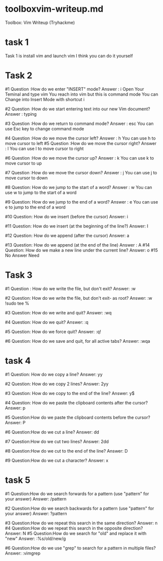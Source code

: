 # toolboxvim-writeup.md


Toolbox: Vim Writeup (Tryhackme)


# task 1


Task 1 is install vim and launch vim
I think you can do it yourself



# Task 2

#1 Question :How do we enter "INSERT" mode?
   Answer : i
Open Your Teminal and type vim
You reach into vim but this is command mode
You can Change into Insert Mode with shortcut i

#2 Question :How do we start entering text into our new Vim document?
   Answer : typing
   
#3 Question :How do we return to command mode?
   Answer : esc
You can use Esc key to change command mode 

#4 Question :How do we move the cursor left?
   Answer : h
 You can use h to move cursor to left
#5 Question :How do we move the cursor right?
   Answer : l
 You can use l to move cursor to right
 
#6 Question :How do we move the cursor up?
   Answer : k
 You can use k to move cursor to up
 
#7 Question :How do we move the cursor down?
   Answer : j
 You can use j to move cursor to down
 
#8 Question: How do we jump to the start of a word?
   Answer : w 
  You can use w to jump to the start of a word
  
#9 Question: How do we jump to the end of a word?
   Answer : e
  You can use e to jump to the end of a word
  
#10 Question: How do we insert (before the cursor)
    Answer: i
    
#11 Question: How do we insert (at the beginning of the line?)
    Answer: I   

#12 Question: How do we append (after the cursor)
    Answer: a 

#13 Question: How do we append (at the end of the line) 
    Answer : A
#14  Question: How do we make a new line under the current line?
     Answer: o
#15 No Answer Need 


# Task 3

#1 Question : How do we write the file, but don't exit?
   Answer:   :w
   
#2 Question: How do we write the file, but don't exit- as root?
   Answer:  :w !sudo tee %
   
#3 Question: How do we write and quit?
   Answer:  :wq
   
#4 Question: How do we quit?
   Answer:   :q
   
#5 Question: How do we force quit?
   Answer:  :q!
   
 #6 Question: How do we save and quit, for all active tabs?
    Answer:  :wqa



  # task 4

  #1 Question: How do we copy a line?
   Answer: yy
   
#2 Question: How do we copy 2 lines?
   Answer: 2yy
   
#3 Question: How do we copy to the end of the line?
   Answer:  y$
   
#4 Question: How do we paste the clipboard contents after the cursor?
   Answer: p
   
#5 Question:How do we paste the clipboard contents before the cursor?
   Answer: P
   
#6 Question:How do we cut a line?
   Answer: dd
   
#7 Question:How do we cut two lines?
   Answer: 2dd
   
#8 Question:How do we cut to the end of the line?
   Answer: D
   
#9 Question:How do we cut a character?
   Answer: x


   # task 5

   #1 Question:How do we search forwards for a pattern (use "pattern" for your answer)
   Answer: /pattern
   
#2 Question:How do we search backwards for a pattern (use "pattern" for your answer)
  Answer: ?pattern
  
#3 Question:How do we repeat this search in the same direction?
   Answer: n
#4 Question:How do we repeat this search in the opposite direction?
   Answer: N
#5 Question:How do we search for "old" and replace it with "new"
   Answer: :%s/old/new/g
   
#6 Question:How do we use "grep" to search for a pattern in multiple files?
   Answer: :vimgrep



